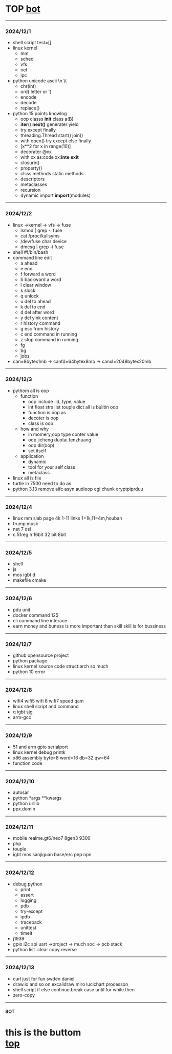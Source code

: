 # TOP [bot](#bot)
---
### 2024/12/1
- shell script test=[]
- linux kernel
	- mm
    - sched
    - vfs
    - net
    - ipc
- python unicode ascii \n \t  
	- chr(int)
    - ord('letter or ')
    - encode
    - decode
    - replace()
- python 15 points knowlog
	- oop classs __init__ class a(B)
    - __iter__() __next()__ generater yield
    - try except finally
    - threading.Thread  start() join()
    - with open() try except else finally
    - [x**2 for x in range(10)]
    - decorater @xx
    - with xx as:code xx:__inte__ __exit__
    - closure() 
    - property()
    - clsss methods static methods
    - descriptors
    - metaclasses
    - recursion
    - dynamic import __import__(modules)
---
### 2024/12/2
- linux ->kernel  -> vfs -> fuse
	- lsmod | grep -i fuse
    - cat /proc/kallsyms
    - /dev/fuse char device
    - dmesg | grep -i fuse
- shell #!/bin/bash
- command line edit
	- a ahead
    - e end
    - f forward a word
    - b backward a word
    - l  clear window
    - s slock
    - q unlock
    - u del to ahead
    - k del to end
    - d del after word
    - y del yink content
    - r history command
    - g esc from history 
    - c end command in running
    - z stop command in running
    - fg
    - bg
    - jobs
- can=8bytex1mb -> canfd=64bytex8mb -> canxl=2048bytex20mb
---
### 2024/12/3
- pythom all is oop
	- function
    	- oop include :id, type, value
        - int float strs list touple dict all is builtin oop
        - function is oop as 
        - decoter is oop
        - class is oop
    - how and why
    	- in momery;oop type conter value
        - oop jicheng duotai.fenzhuang
        - oop dir(oop)
        - set itself
    - application
    	- dynamic 
        - tool for your self class
        - metaclass 
- linux all is file
- turtle in 7500 need to do as
- python 3.13 remove aifc asyn audioop cgi chunk cryptpiprduu
---
### 2024/12/4
- linux mm slab page 4k 1-11 links 1=1k,11=4m,houban
- trump musk
- net 7 osi
- c 51reg h 16bit 32 bit 8bit
---
### 2024/12/5
- shell
- js
- mos igbt d
- makefile cmake
---
### 2024/12/6
- pdu   unit
- docker command 125
- cli command line interace
- earn money and buness is more important than skill skill is for bussiness
---
### 2024/12/7
- github opensource project
- python package
- linux kernel source code struct:arch so much
- python 10 error 
---
### 2024/12/8
- wifi4 wifi5 wifi 6 wifi7 speed qam 
- linux shell script and command
- q igbt sjg
- arm-gcc
---
### 2024/12/9
- 51 and arm gpio serialport
- linux kernel debug printk
- x86 assembly byte=8 word=16 db=32 qw=64
- function code 
---
### 2024/12/10
- autosar
- python *args **kwargs
- python urllib
- ppx.domin
---
### 2024/12/11
- mobile  realme.gt6/neo7  8gen3 9300
- php
- touple
- igbt mos sanjiguan base/e/c pnp npn
---
### 2024/12/12
- debug python
	- print
    - assert
    - logging
    - pdb
    - try-except
    - ipdb
    - traceback
    - unittest
    - timeit
- j1939 
- gpio i2c spi uart ->project -> much soc -> pcb stack
- python list .clear copy reverse
---
### 2024/12/13
- curl just for fun swden daniel
- draw.io and so on excalidraw miro lucichart processon
- shell script if else continue.break case until for while.then
- zero-copy
---
#### BOT    
this is the buttom   
[top](#top)
===========

